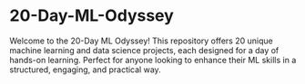 # 20-Day-ML-Odyssey
Welcome to the 20-Day ML Odyssey! This repository offers 20 unique machine learning and data science projects, each designed for a day of hands-on learning. Perfect for anyone looking to enhance their ML skills in a structured, engaging, and practical way.
